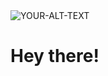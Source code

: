 <picture>
 <source media="(prefers-color-scheme: dark)" srcset="![ph4se_header](https://github.com/PlasmaNuke/PlasmaNuke/assets/5847452/08ce6869-20f0-4639-9a9b-c5e7690e2247)">
 <source media="(prefers-color-scheme: light)" srcset="YOUR-LIGHTMODE-IMAGE">
 <img alt="YOUR-ALT-TEXT" src="YOUR-DEFAULT-IMAGE">
</picture>

# Hey there!

